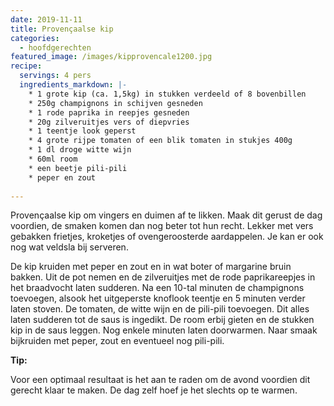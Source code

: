 ```yaml
---
date: 2019-11-11
title: Provençaalse kip
categories:
  - hoofdgerechten
featured_image: /images/kipprovencale1200.jpg
recipe:
  servings: 4 pers
  ingredients_markdown: |-
    * 1 grote kip (ca. 1,5kg) in stukken verdeeld of 8 bovenbillen
    * 250g champignons in schijven gesneden
    * 1 rode paprika in reepjes gesneden
    * 20g zilveruitjes vers of diepvries
    * 1 teentje look geperst
    * 4 grote rijpe tomaten of een blik tomaten in stukjes 400g
    * 1 dl droge witte wijn
    * 60ml room
    * een beetje pili-pili
    * peper en zout    
---
```

Provençaalse kip om vingers en duimen af te likken.
Maak dit gerust de dag voordien, de smaken komen dan nog beter tot hun recht.
Lekker met vers gebakken frietjes, kroketjes of ovengeroosterde aardappelen.
Je kan er ook nog wat veldsla bij serveren.

<!--more-->

De kip kruiden met peper en zout en in wat boter of margarine bruin bakken.
Uit de pot nemen en de zilveruitjes met de rode paprikareepjes in het braadvocht laten sudderen. Na een 10-tal minuten de champignons toevoegen, alsook het uitgeperste knoflook teentje en 5 minuten verder laten stoven. De tomaten, de witte wijn en de pili-pili toevoegen. Dit alles laten sudderen tot de saus is ingedikt. De room erbij gieten en de stukken kip in de saus leggen. Nog enkele minuten laten doorwarmen.
Naar smaak bijkruiden met peper, zout en eventueel nog pili-pili.

<b>Tip: </b>

Voor een optimaal resultaat is het aan te raden om de avond voordien dit gerecht klaar te maken. De dag zelf hoef je het slechts op te warmen.






